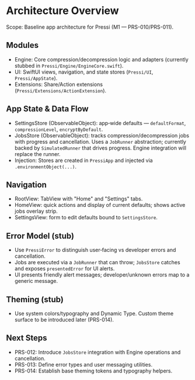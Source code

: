 # Architecture Overview

Scope: Baseline app architecture for Pressi (M1 — PRS-010/PRS-011).

## Modules
- Engine: Core compression/decompression logic and adapters (currently stubbed in `Pressi/Engine/EngineCore.swift`).
- UI: SwiftUI views, navigation, and state stores (`Pressi/UI`, `Pressi/AppState`).
- Extensions: Share/Action extensions (`Pressi/Extensions/ActionExtension`).

## App State & Data Flow
- SettingsStore (ObservableObject): app‑wide defaults — `defaultFormat`, `compressionLevel`, `encryptByDefault`.
- JobsStore (ObservableObject): tracks compression/decompression jobs with progress and cancellation. Uses a `JobRunner` abstraction; currently backed by `SimulatedRunner` that drives progress. Engine integration will replace the runner.
- Injection: Stores are created in `PressiApp` and injected via `.environmentObject(...)`.

## Navigation
- RootView: TabView with "Home" and "Settings" tabs.
- HomeView: quick actions and display of current defaults; shows active jobs overlay strip.
- SettingsView: form to edit defaults bound to `SettingsStore`.

## Error Model (stub)
- Use `PressiError` to distinguish user‑facing vs developer errors and cancellation.
- Jobs are executed via a `JobRunner` that can throw; `JobsStore` catches and exposes `presentedError` for UI alerts.
- UI presents friendly alert messages; developer/unknown errors map to a generic message.

## Theming (stub)
- Use system colors/typography and Dynamic Type. Custom theme surface to be introduced later (PRS-014).

## Next Steps
- PRS-012: Introduce `JobsStore` integration with Engine operations and cancellation.
- PRS-013: Define error types and user messaging utilities.
- PRS-014: Establish base theming tokens and typography helpers.

